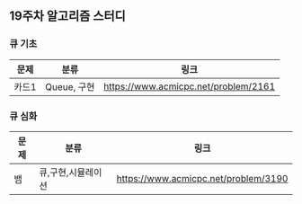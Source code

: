 ## 19주차 알고리즘 스터디  


### 큐 기초

|문제|분류|링크|
|---|---|---|
|카드1|Queue, 구현|https://www.acmicpc.net/problem/2161|

### 큐 심화

|문제|분류|링크|
|---|---|---|
|뱀|큐,구현,시뮬레이션|https://www.acmicpc.net/problem/3190|
